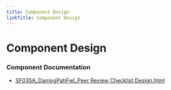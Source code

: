 ```yaml
---
title: Component Design
linkTitle: Component Design
---
```


# Component Design
### Component Documentation

- [SF035A_DampgPahFwl_Peer Review Checklist Design.html](Doc/SF035A_DampgPahFwl_Peer%20Review%20Checklist%20Design.html)

